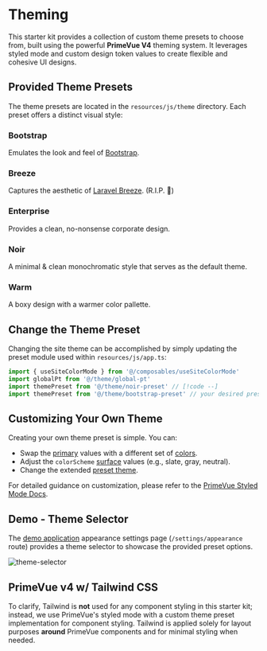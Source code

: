 # Theming

This starter kit provides a collection of custom theme presets to choose from, built using the powerful **PrimeVue V4** theming system. It leverages styled mode and custom design token values to create flexible and cohesive UI designs.

## Provided Theme Presets

The theme presets are located in the `resources/js/theme` directory. Each preset offers a distinct visual style:

### Bootstrap

Emulates the look and feel of [Bootstrap](https://getbootstrap.com/).

### Breeze

Captures the aesthetic of [Laravel Breeze](https://github.com/laravel/breeze). (R.I.P. :pray:)

### Enterprise

Provides a clean, no-nonsense corporate design.

### Noir

A minimal & clean monochromatic style that serves as the default theme.

### Warm

A boxy design with a warmer color pallette.

## Change the Theme Preset

Changing the site theme can be accomplished by simply updating the preset module used within `resources/js/app.ts`:

```js
import { useSiteColorMode } from '@/composables/useSiteColorMode'
import globalPt from '@/theme/global-pt'
import themePreset from '@/theme/noir-preset' // [!code --]
import themePreset from '@/theme/bootstrap-preset' // your desired preset // [!code ++]
```

## Customizing Your Own Theme

Creating your own theme preset is simple. You can:

-   Swap the [primary](https://primevue.org/theming/styled/#primary) values with a different set of [colors](https://primevue.org/theming/styled/#colors).
-   Adjust the `colorScheme` [surface](https://primevue.org/theming/styled/#surface) values (e.g., slate, gray, neutral).
-   Change the extended [preset theme](https://primevue.org/theming/styled/#presets).

For detailed guidance on customization, please refer to the [PrimeVue Styled Mode Docs](https://primevue.org/theming/styled/).

## Demo - Theme Selector

The [demo application](https://demo.laravel-primevue-starter-kit.com) appearance settings page (`/settings/appearance` route) provides a theme selector to showcase the provided preset options.

![theme-selector](/images/theme-selector-ss.png)

## PrimeVue v4 w/ Tailwind CSS

To clarify, Tailwind is **not** used for any component styling in this starter kit; instead, we use PrimeVue's styled mode with a custom theme preset implementation for component styling. Tailwind is applied solely for layout purposes **around** PrimeVue components and for minimal styling when needed.
